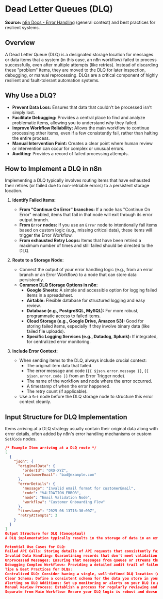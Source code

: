 # Dead Letter Queues (DLQ)

**Source:** [n8n Docs - Error Handling](https://docs.n8n.io/integrations/error-handling/) (general context) and best practices for resilient systems.

## Overview
A Dead Letter Queue (DLQ) is a designated storage location for messages or data items that a system (in this case, an n8n workflow) failed to process successfully, even after multiple attempts (like retries). Instead of discarding these "problem" items, they are moved to the DLQ for later inspection, debugging, or manual reprocessing. DLQs are a critical component of highly resilient and fault-tolerant automation systems.

## Why Use a DLQ?

* **Prevent Data Loss:** Ensures that data that couldn't be processed isn't simply lost.
* **Facilitate Debugging:** Provides a central place to find and analyze problematic items, allowing you to understand *why* they failed.
* **Improve Workflow Reliability:** Allows the main workflow to continue processing other items, even if a few consistently fail, rather than halting the entire process.
* **Manual Intervention Point:** Creates a clear point where human review or intervention can occur for complex or unusual errors.
* **Auditing:** Provides a record of failed processing attempts.

## How to Implement a DLQ in n8n

Implementing a DLQ typically involves routing items that have exhausted their retries (or failed due to non-retriable errors) to a persistent storage location.

1.  **Identify Failed Items:**
    * **From "Continue On Error" branches:** If a node has "Continue On Error" enabled, items that fail in that node will exit through its error output branch.
    * **From `Error` nodes:** If you use an `Error` node to intentionally fail items based on custom logic (e.g., missing critical data), these items will trigger the Error Workflow.
    * **From exhausted Retry Loops:** Items that have been retried a maximum number of times and still failed should be directed to the DLQ.

2.  **Route to a Storage Node:**
    * Connect the output of your error handling logic (e.g., from an error branch or an Error Workflow) to a node that can store data persistently.
    * **Common DLQ Storage Options in n8n:**
        * **Google Sheets:** A simple and accessible option for logging failed items in a spreadsheet.
        * **Airtable:** Flexible database for structured logging and easy review.
        * **Database (e.g., PostgreSQL, MySQL):** For more robust, programmatic access to failed items.
        * **Cloud Storage (e.g., Google Drive, Amazon S3):** Good for storing failed items, especially if they involve binary data (like failed file uploads).
        * **Specific Logging Services (e.g., Datadog, Splunk):** If integrated, for centralized error monitoring.

3.  **Include Error Context:**
    * When sending items to the DLQ, always include crucial context:
        * The original item data that failed.
        * The error message and code (`{{ $json.error.message }}`, `{{ $json.error.code }}` from an Error Trigger node).
        * The name of the workflow and node where the error occurred.
        * A timestamp of when the error happened.
        * The retry count (if applicable).
    * Use a `Set` node before the DLQ storage node to structure this error context cleanly.

## Input Structure for DLQ Implementation

Items arriving at a DLQ strategy usually contain their original data along with error details, often added by n8n's error handling mechanisms or custom `Set`/`Code` nodes.

```json
/* Example Item arriving at a DLQ route */
[
  {
    "json": {
      "originalData": {
        "orderId": "ORD-XYZ",
        "customerEmail": "bad@example.com"
      },
      "errorDetails": {
        "message": "Invalid email format for customerEmail",
        "code": "VALIDATION_ERROR",
        "node": "Email Validation Node",
        "workflow": "Customer Onboarding Flow"
      },
      "timestamp": "2025-06-13T16:30:00Z",
      "retryAttempts": 3
    }
  }
]
Output Structure for DLQ (Conceptual)
A DLQ implementation typically results in the storage of data in an external system. The "output" of the DLQ segment of your workflow is usually that the item has been successfully logged/stored, and the workflow run itself continues or completes.

Potential Use Cases for DLQ:
Failed API Calls: Storing details of API requests that consistently fail due to bad data or unexpected responses.
Invalid Data Handling: Quarantining records that don't meet validation criteria and can't be automatically corrected.
Unprocessed Messages: Ensuring that messages from queues or streams that couldn't be processed are not lost.
Debugging Complex Workflows: Providing a detailed audit trail of failed items in a complex, multi-step automation.
Tips & Best Practices for DLQs:
Centralized DLQ: Consider having a single, well-defined DLQ location (e.g., one specific Google Sheet) for all failed items across multiple workflows to simplify monitoring.
Clear Schema: Define a consistent schema for the data you store in your DLQ (e.g., columns in a spreadsheet) to make analysis easier.
Alerting on DLQ Additions: Set up monitoring or alerts on your DLQ (e.g., a separate n8n workflow that triggers when a new row is added to the DLQ spreadsheet) to know immediately when items are being quarantined.
Manual Review Process: Establish a process for regularly reviewing and attempting to reprocess or fix items in your DLQ.
Separate from Main Workflow: Ensure your DLQ logic is robust and doesn't interfere with the main workflow's critical path.